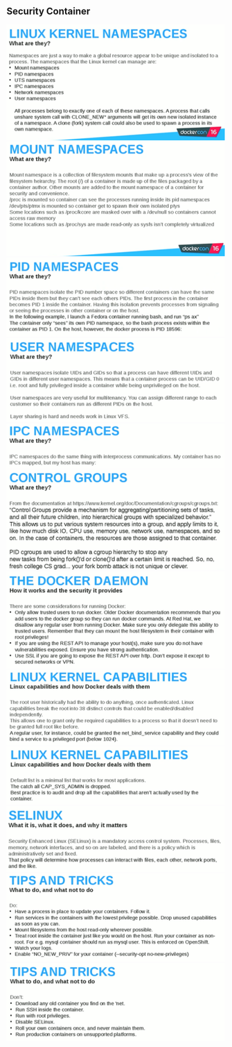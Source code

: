 

## Security Container

![](images/security.png)
![](images/security2.png)
![](images/security3.png)
![](images/security4.png)
![](images/security5.png)
![](images/security6.png)
![](images/security7.png)
![](images/security8.png)
![](images/security9.png)
![](images/security10.png)
![](images/security11.png)
![](images/security12.png)

